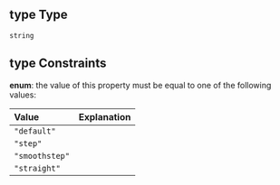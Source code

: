 ## type Type

`string`

## type Constraints

**enum**: the value of this property must be equal to one of the following values:

| Value          | Explanation |
| :------------- | :---------- |
| `"default"`    |             |
| `"step"`       |             |
| `"smoothstep"` |             |
| `"straight"`   |             |
